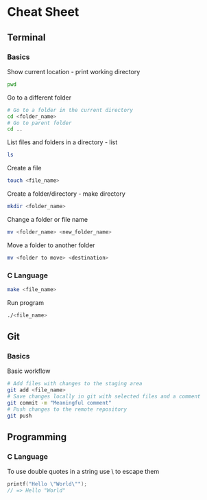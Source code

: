 # Cheat Sheet
## Terminal
### Basics
Show current location - print working directory
```sh
pwd
```
Go to a different folder
```sh
# Go to a folder in the current directory
cd <folder_name>
# Go to parent folder
cd ..
```
List files and folders in a directory - list
```sh
ls
```
Create a file
```sh
touch <file_name>
```
Create a folder/directory - make directory
```sh
mkdir <folder_name>
```
Change a folder or file name
```sh
mv <folder_name> <new_folder_name>
```
Move a folder to another folder
```sh
mv <folder to move> <destination>
```
### C Language

```sh
make <file_name>
```
Run program
```sh
./<file_name>
```

## Git
### Basics
Basic workflow
```sh
# Add files with changes to the staging area
git add <file_name>
# Save changes locally in git with selected files and a comment 
git commit -m "Meaningful comment"
# Push changes to the remote repository
git push
```
## Programming
### C Language
To use double quotes in a string use \ to escape them
```c
printf("Hello \"World\"");
// => Hello "World"
```